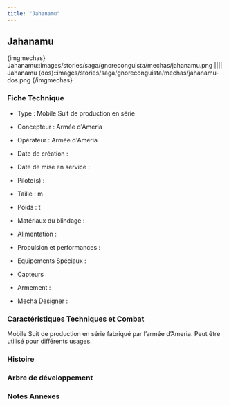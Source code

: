 ```yaml
---
title: "Jahanamu"
---
```


Jahanamu
--------


{imgmechas}
Jahanamu::images/stories/saga/gnoreconguista/mechas/jahanamu.png
||||
Jahanamu (dos)::images/stories/saga/gnoreconguista/mechas/jahanamu-dos.png
{/imgmechas}
### Fiche Technique



- Type : Mobile Suit de production en série
  
- Concepteur : Armée d'Ameria
  
- Opérateur : Armée d'Ameria
  
- Date de création : 
  
- Date de mise en service : 
  
- Pilote(s) : 
  
- Taille : m
  
- Poids : t
  
- Matériaux du blindage : 
  
- Alimentation : 
  
- Propulsion et performances : 
  
- Equipements Spéciaux :


* Capteurs


- Armement :




- Mecha Designer : 


### Caractéristiques Techniques et Combat


Mobile Suit de production en série fabriqué par l’armée d’Ameria. Peut être utilisé pour différents usages.


### Histoire


### Arbre de développement


### Notes Annexes


